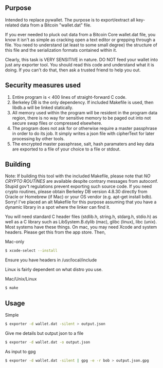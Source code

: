 ## Purpose
Intended to replace pywallet. The purpose is to export/extract all key-related data from a Bitcoin "wallet.dat" file.

If you ever needed to pluck out data from a Bitcoin Core wallet.dat file, you know it isn't as simple as cracking open a text editor or grepping through a file. You need to understand (at least to some small degree) the structure of this file and the serialization formats contained within it.

Clearly, this task is VERY SENSITIVE in nature. DO NOT feed your wallet into just any exporter tool. You should read this code and understand what it is doing. If you can't do that, then ask a trusted friend to help you out.

## Security measures used

1. Entire program is < 400 lines of straight-forward C code.
2. Berkeley DB is the only dependency. If included Makefile is used, then libdb.a will be linked statically.
3. All memory used within the program will be resident in the program data region, there is no way for sensitive memory to be paged out into not secure swap files or compressed elsewhere.
4. The program does not ask for or otherwise require a master passphrase in order to do its job. It simply writes a json file with cipherText for later processing by other tools.
5. The encrypted master passphrase, salt, hash paramaters and key data are exported to a file of your choice to a file or stdout.

## Building

Note: If building this tool with the included Makefile, please note that *NO CRYPTO ROUTINES* are available despite contrary messages from autoconf. Stupid gov't regulations prevent exporting such source code. If you need crypto routines, please obtain Berkeley DB version 4.8.30 directly from Oracle or Homebrew (if Mac) or your OS vendor (e.g. apt-get install bdb). Sorry! I've placed an alt Makefile for this purpose assuming that you have a dynamic library in a spot where the linker can find it.

You will need standard C header files (stdlib.h, string.h, stdarg.h, stdio.h) as well as a C library such as LibSystem.B.dylib (mac), glibc (linux), libc (unix). Most systems have these things. On mac, you may need Xcode and system headers. Please get this from the app store. Then,

Mac-only
```bash
$ xcode-select --install
```
Ensure you have headers in /usr/local/include

Linux is fairly dependent on what distro you use.

Mac/Unix/Linux
```bash
$ make
```
## Usage

Simple
```bash
$ exporter -d wallet.dat -silent > output.json
```

Give me details but output json to a file
```bash
$ exporter -d wallet.dat -o output.json
```

As input to gpg
```bash
$ exporter -d wallet.dat -silent | gpg -e -r bob > output.json.gpg
```





